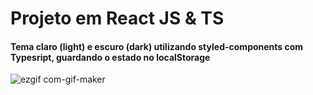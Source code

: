 # Projeto em React JS & TS

#### Tema claro (light) e escuro (dark) utilizando styled-components com Typesript, guardando o estado no localStorage

![ezgif com-gif-maker](https://user-images.githubusercontent.com/84200694/164536850-cdcdf823-ae86-4da3-a556-30d3780b9dd1.gif)
